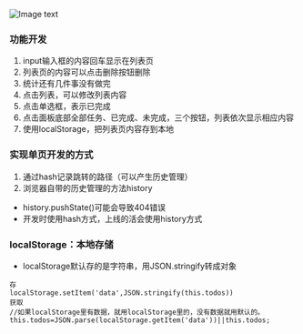 ![Image text](https://github.com/wlimiy/Note/tree/master/vueTodoList/image/img.png)
### 功能开发
1. input输入框的内容回车显示在列表页
2. 列表页的内容可以点击删除按钮删除
3. 统计还有几件事没有做完
4. 点击列表，可以修改列表内容
5. 点击单选框，表示已完成
6. 点击面板底部全部任务、已完成、未完成，三个按钮，列表依次显示相应内容
7. 使用localStorage，把列表页内容存到本地
### 实现单页开发的方式
1. 通过hash记录跳转的路径（可以产生历史管理）
2. 浏览器自带的历史管理的方法history
* history.pushState()可能会导致404错误
* 开发时使用hash方式，上线的活会使用history方式
### localStorage：本地存储
* localStorage默认存的是字符串，用JSON.stringify转成对象

```
存
localStorage.setItem('data',JSON.stringify(this.todos))
获取
//如果localStorage里有数据，就用localStorage里的，没有数据就用默认的。
this.todos=JSON.parse(localStorage.getItem('data'))||this.todos;
```